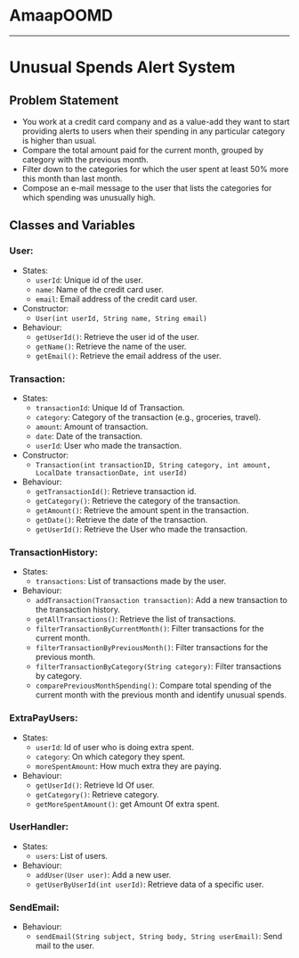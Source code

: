 # AmaapOOMD
---

# Unusual Spends Alert System

## Problem Statement

- You work at a credit card company and as a value-add they want to start providing alerts to users when their spending in any particular category is higher than usual.
- Compare the total amount paid for the current month, grouped by category with the previous month.
- Filter down to the categories for which the user spent at least 50% more this month than last month.
- Compose an e-mail message to the user that lists the categories for which spending was unusually high.

## Classes and Variables

### User:
- States:
  - `userId`: Unique id of the user.
  - `name`: Name of the credit card user.
  - `email`: Email address of the credit card user.
- Constructor:
  - `User(int userId, String name, String email)`
- Behaviour:
  - `getUserId()`: Retrieve the user id of the user.
  - `getName()`: Retrieve the name of the user.
  - `getEmail()`: Retrieve the email address of the user.

### Transaction:
- States:
  - `transactionId`: Unique Id of Transaction.
  - `category`: Category of the transaction (e.g., groceries, travel).
  - `amount`: Amount of transaction.
  - `date`: Date of the transaction.
  - `userId`: User who made the transaction.
- Constructor:
  - `Transaction(int transactionID, String category, int amount, LocalDate transactionDate, int userId)`
- Behaviour:
  - `getTransactionId()`: Retrieve transaction id.
  - `getCategory()`: Retrieve the category of the transaction.
  - `getAmount()`: Retrieve the amount spent in the transaction.
  - `getDate()`: Retrieve the date of the transaction.
  - `getUserId()`: Retrieve the User who made the transaction.

### TransactionHistory:
- States:
  - `transactions`: List of transactions made by the user.
- Behaviour:
  - `addTransaction(Transaction transaction)`: Add a new transaction to the transaction history.
  - `getAllTransactions()`: Retrieve the list of transactions.
  - `filterTransactionByCurrentMonth()`: Filter transactions for the current month.
  - `filterTransactionByPreviousMonth()`: Filter transactions for the previous month.
  - `filterTransactionByCategory(String category)`: Filter transactions by category.
  - `comparePreviousMonthSpending()`: Compare total spending of the current month with the previous month and identify unusual spends.

### ExtraPayUsers:
- States:
  - `userId`: Id of user who is doing extra spent.
  - `category`: On which category they spent.
  - `moreSpentAmount`: How much extra they are paying.
- Behaviour:
  - `getUserId()`: Retrieve Id Of user.
  - `getCategory()`: Retrieve category.
  - `getMoreSpentAmount()`: get Amount Of extra spent.

### UserHandler:
- States:
  - `users`: List of users.
- Behaviour:
  - `addUser(User user)`: Add a new user.
  - `getUserByUserId(int userId)`: Retrieve data of a specific user.



### SendEmail:
- Behaviour:
  - `sendEmail(String subject, String body, String userEmail)`: Send mail to the user.
